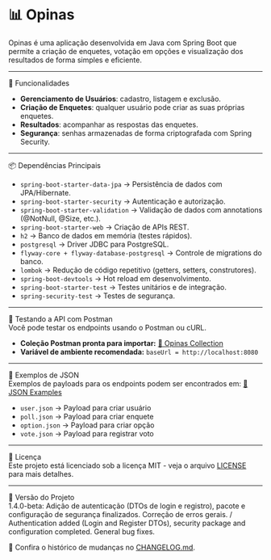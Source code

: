 # 📊 Opinas  
Opinas é uma aplicação desenvolvida em Java com Spring Boot que permite a criação de enquetes, votação em opções e visualização dos resultados de forma simples e eficiente.

---

🚀 Funcionalidades
- **Gerenciamento de Usuários**: cadastro, listagem e exclusão.
- **Criação de Enquetes**: qualquer usuário pode criar as suas próprias enquetes.
- **Resultados**: acompanhar as respostas das enquetes.
- **Segurança**: senhas armazenadas de forma criptografada com Spring Security.

---

📦 Dependências Principais
- `spring-boot-starter-data-jpa` → Persistência de dados com JPA/Hibernate.
- `spring-boot-starter-security` → Autenticação e autorização.
- `spring-boot-starter-validation` → Validação de dados com annotations (@NotNull, @Size, etc.).
- `spring-boot-starter-web` → Criação de APIs REST.
- `h2` → Banco de dados em memória (testes rápidos).
- `postgresql` → Driver JDBC para PostgreSQL.
- `flyway-core + flyway-database-postgresql` → Controle de migrations do banco.
- `lombok` → Redução de código repetitivo (getters, setters, construtores).
- `spring-boot-devtools` → Hot reload em desenvolvimento.
- `spring-boot-starter-test` → Testes unitários e de integração.
- `spring-security-test` → Testes de segurança.

---

🧪 Testando a API com Postman  
Você pode testar os endpoints usando o Postman ou cURL.
- **Coleção Postman pronta para importar:** [📂 Opinas Collection](docs/postman/Opinas.postman_collection.json)
- **Variável de ambiente recomendada:** `baseUrl = http://localhost:8080`

---

📝 Exemplos de JSON  
Exemplos de payloads para os endpoints podem ser encontrados em: [📄 JSON Examples](docs/json-examples/)

- `user.json` → Payload para criar usuário
- `poll.json` → Payload para criar enquete
- `option.json` → Payload para criar opção
- `vote.json` → Payload para registrar voto

---

📜 Licença  
Este projeto está licenciado sob a licença MIT - veja o arquivo [LICENSE](LICENSE) para mais detalhes.

---

📝 Versão do Projeto  
1.4.0-beta: Adição de autenticação (DTOs de login e registro), pacote e configuração de segurança finalizados. Correção de erros gerais. / Authentication added (Login and Register DTOs), security package and configuration completed. General bug fixes.

📌 Confira o histórico de mudanças no [CHANGELOG.md](CHANGELOG.md).
